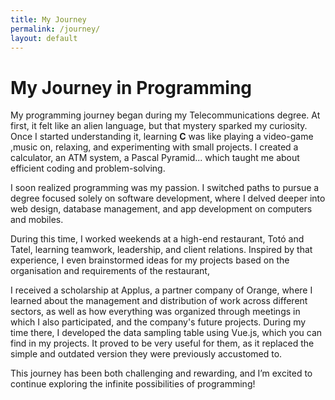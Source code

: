 ```yaml
---
title: My Journey
permalink: /journey/
layout: default
---
```


# My Journey in Programming

My programming journey began during my Telecommunications degree. At first, it felt like an alien language, but that mystery sparked my curiosity. Once I started understanding it, learning **C** was like playing a video-game ,music on, relaxing, and experimenting with small projects. I created a calculator, an ATM system, a Pascal Pyramid... which taught me about efficient coding and problem-solving.

I soon realized programming was my passion. I switched paths to pursue a degree focused solely on software development, where I delved deeper into web design, database management, and app development on computers and mobiles.

During this time, I worked weekends at a high-end restaurant, Totó and Tatel, learning teamwork, leadership, and client relations. Inspired by that experience, I even brainstormed ideas for my projects based on the organisation and requirements of the restaurant,

I received a scholarship at Applus, a partner company of Orange, where I learned about the management and distribution of work across different sectors, as well as how everything was organized through meetings in which I also participated, and the company's future projects. During my time there, I developed the data sampling table using Vue.js, which you can find in my projects. It proved to be very useful for them, as it replaced the simple and outdated version they were previously accustomed to.

This journey has been both challenging and rewarding, and I’m excited to continue exploring the infinite possibilities of programming!
